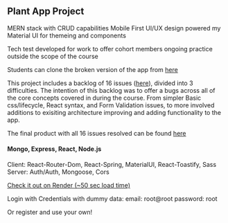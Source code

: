 ## Plant App Project

MERN stack with CRUD capabilities 
Mobile First UI/UX design powered my Material UI for themeing and components

Tech test developed for work to offer cohort members ongoing practice outside the scope of the course

Students can clone the broken version of the app from [here](https://github.com/InstructorGreene/PlantAppTechTestBroken) 

This project includes a backlog of 16 issues ([here](https://github.com/InstructorGreene/PlantAppTechTestBroken/issues)), divided into 3 difficulties. The intention of this backlog was to offer a bugs across all of the core concepts covered in during the course. From simpler Basic css/lifecycle, React syntax, and Form Validation issues, to more involved additions to exisiting architecture improving and adding functionality to the app.

The final product with all 16 issues resolved can be found [here](https://github.com/InstructorGreene/PlantAppTechTestCompleted)

#### Mongo, Express, React, Node.js

Client: React-Router-Dom, React-Spring, MaterialUI, React-Toastify, Sass
Server: Auth/Auth, Mongoose, Cors

[Check it out on Render (~50 sec load time)](https://plant-app-pdok.onrender.com/)

Login with Credentials with dummy data:
email: root@root
password: root

Or register and use your own!
